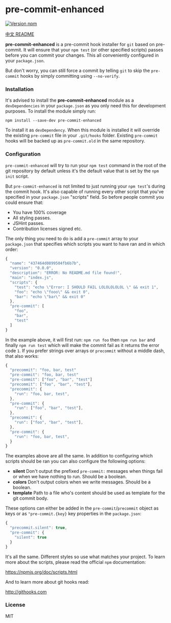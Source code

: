 # pre-commit-enhanced

[![Version npm][version]](http://browsenpm.org/package/pre-commit-enhanced)

[version]: https://img.shields.io/npm/v/pre-commit-enhanced.svg?style=flat-square

[中文 README](README-zh_CN.md)

**pre-commit-enhanced** is a pre-commit hook installer for `git` based on pre-commit. It will ensure that
your `npm test` (or other specified scripts) passes before you can commit your
changes. This all conveniently configured in your `package.json`.

But don't worry, you can still force a commit by telling `git` to skip the
`pre-commit` hooks by simply committing using `--no-verify`.

### Installation

It's advised to install the **pre-commit-enhanced** module as a `devDependencies` in your
`package.json` as you only need this for development purposes. To install the
module simply run:

```
npm install --save-dev pre-commit-enhanced
```

To install it as `devDependency`. When this module is installed it will override
the existing `pre-commit` file in your `.git/hooks` folder. Existing
`pre-commit` hooks will be backed up as `pre-commit.old` in the same repository.

### Configuration

`pre-commit-enhanced` will try to run your `npm test` command in the root of the git
repository by default unless it's the default value that is set by the `npm
init` script. 

But `pre-commit-enhanced` is not limited to just running your `npm test`'s during the
commit hook. It's also capable of running every other script that you've
specified in your `package.json` "scripts" field. So before people commit you
could ensure that:

- You have 100% coverage
- All styling passes.
- JSHint passes.
- Contribution licenses signed etc.

The only thing you need to do is add a `pre-commit` array to your `package.json`
that specifies which scripts you want to have ran and in which order:

```js
{
  "name": "437464d0899504fb6b7b",
  "version": "0.0.0",
  "description": "ERROR: No README.md file found!",
  "main": "index.js",
  "scripts": {
    "test": "echo \"Error: I SHOULD FAIL LOLOLOLOLOL \" && exit 1",
    "foo": "echo \"fooo\" && exit 0",
    "bar": "echo \"bar\" && exit 0"
  },
  "pre-commit": [
    "foo",
    "bar",
    "test"
  ]
}
```

In the example above, it will first run: `npm run foo` then `npm run bar` and
finally `npm run test` which will make the commit fail as it returns the error
code `1`.  If you prefer strings over arrays or `precommit` without a middle
dash, that also works:

```js
{
  "precommit": "foo, bar, test"
  "pre-commit": "foo, bar, test"
  "pre-commit": ["foo", "bar", "test"]
  "precommit": ["foo", "bar", "test"],
  "precommit": {
    "run": "foo, bar, test",
  },
  "pre-commit": {
    "run": ["foo", "bar", "test"],
  },
  "precommit": {
    "run": ["foo", "bar", "test"],
  },
  "pre-commit": {
    "run": "foo, bar, test",
  }
}
```

The examples above are all the same. In addition to configuring which scripts
should be ran you can also configure the following options:

- **silent** Don't output the prefixed `pre-commit:` messages when things fail
  or when we have nothing to run. Should be a boolean.
- **colors** Don't output colors when we write messages. Should be a boolean.
- **template** Path to a file who's content should be used as template for the
  git commit body.

These options can either be added in the `pre-commit`/`precommit` object as keys
or as `"pre-commit.{key}` key properties in the `package.json`:

```js
{
  "precommit.silent": true,
  "pre-commit": {
    "silent": true
  }
}
```

It's all the same. Different styles so use what matches your project. To learn
more about the scripts, please read the official `npm` documentation:

https://npmjs.org/doc/scripts.html

And to learn more about git hooks read:

http://githooks.com

### License

MIT
